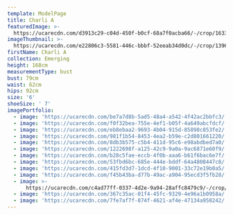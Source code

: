```yaml
---
template: ModelPage
title: Charli A
featuredImage: >-
  https://ucarecdn.com/d3913c29-c04d-450f-b0cf-68a7f0acba66/-/crop/1633x1058/0,350/-/preview/
imageThumbnail: >-
  https://ucarecdn.com/e22806c3-5581-446c-bbbf-52eeab34d0dc/-/crop/1396x1907/139,48/-/preview/
firstName: Charli A
collection: Emerging
height: 168cm
measurementType: bust
bust: 79cm
waist: 62cm
hips: 92cm
size: '6'
shoeSize: ' 7'
imagePortfolio:
  - image: 'https://ucarecdn.com/be7a7d8b-5ad5-48a4-a542-4f42ac2bbfc3/'
  - image: 'https://ucarecdn.com/f0f32bea-755e-4ef1-b05f-4a649abcfdcf/'
  - image: 'https://ucarecdn.com/eb8ebaa2-9693-4b04-915d-85898c853fe2/'
  - image: 'https://ucarecdn.com/981f1b54-8453-4ea2-b59e-c2d801661220/'
  - image: 'https://ucarecdn.com/8db3b575-c5b4-411d-95c6-e98abdbed7a0/'
  - image: 'https://ucarecdn.com/1222698f-a125-42c9-9a0a-9ac6871e60f9/'
  - image: 'https://ucarecdn.com/b28c5fae-eccb-4f0b-aaa6-b61f6bac6e7f/'
  - image: 'https://ucarecdn.com/53fbd6bc-685e-444e-bddf-64a4808447c8/'
  - image: 'https://ucarecdn.com/415fd3d7-1dcd-4f10-9001-33c72e19b0a5/'
  - image: 'https://ucarecdn.com/f45b43ba-d77b-49ac-a904-95ecd3f5fb28/'
  - image: >-
      https://ucarecdn.com/c4ad77ff-0337-4d2e-9a94-28affc8479c9/-/crop/320x427/0,53/-/preview/
  - image: 'https://ucarecdn.com/367c35ac-01f4-45fc-9329-4e96a1b0958a/'
  - image: 'https://ucarecdn.com/7fe7af7f-874f-4621-af4e-47134a958242/'
---
```


